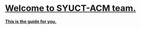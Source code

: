 # <u>Welcome to SYUCT-ACM team.</u>
[__This is the guide for you.__](https://github.com/syuctacm/syuctacm/wiki)
